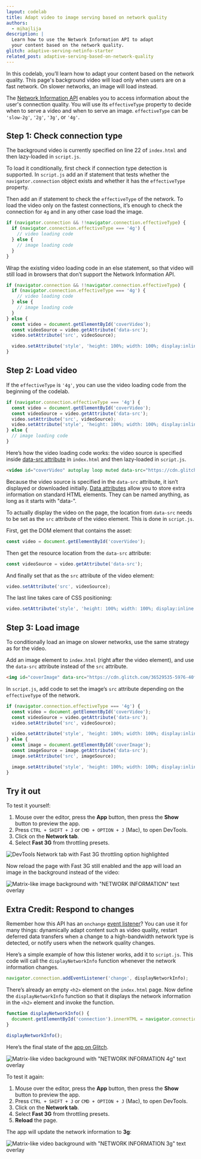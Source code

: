 ```yaml
---
layout: codelab
title: Adapt video to image serving based on network quality
authors:
  - mihajlija
description: |
  Learn how to use the Network Information API to adapt
  your content based on the network quality.
glitch: adaptive-serving-netinfo-starter
related_post: adaptive-serving-based-on-network-quality
---
```


In this codelab, you’ll learn how to adapt your content based on the network
quality. This page's background video will load only when users are on a fast
network. On slower networks, an image will load instead.

The
[Network Information API](https://developer.mozilla.org/en-US/docs/Web/API/NetworkInformation)
enables you to access information about the user's connection quality. You will
use its `effectiveType` property to decide when to serve a video and when to
serve an image. `effectiveType` can be `'slow-2g'`, `'2g'`, `'3g'`, or `'4g'`.

## Step 1: Check connection type

The background video is currently specified on line 22 of `index.html` and then
lazy-loaded in `script.js`.

To load it conditionally, first check if connection type detection is supported.
In `script.js` add an if statement that tests whether the `navigator.connection`
object exists and whether it has the `effectiveType` property.

Then add an if statement to check the `effectiveType` of the network. To load
the video only on the fastest connections, it’s enough to check the connection
for `4g` and in any other case load the image.

```js
if (navigator.connection && !!navigator.connection.effectiveType) {
  if (navigator.connection.effectiveType === '4g') {
    // video loading code
  } else {
    // image loading code
  }
}
```

Wrap the existing video loading code in an else statement, so that video will
still load in browsers that don’t support the Network Information API.

```js
if (navigator.connection && !!navigator.connection.effectiveType) {
  if (navigator.connection.effectiveType === '4g') {
    // video loading code
  } else {
    // image loading code
  }
} else {
  const video = document.getElementById('coverVideo');
  const videoSource = video.getAttribute('data-src');
  video.setAttribute('src', videoSource);

  video.setAttribute('style', 'height: 100%; width: 100%; display:inline');
}
```

## Step 2: Load video

If the `effectiveType` is `'4g'`, you can use the video loading code from the
beginning of the codelab.

```js
if (navigator.connection.effectiveType === '4g') {
  const video = document.getElementById('coverVideo');
  const videoSource = video.getAttribute('data-src');
  video.setAttribute('src', videoSource);
  video.setAttribute('style', 'height: 100%; width: 100%; display:inline');
} else {
  // image loading code
}
```

Here’s how the video loading code works: the video source is specified inside
[data-src attribute](https://developer.mozilla.org/en-US/docs/Learn/HTML/Howto/Use_data_attributes)
in `index.html` and then lazy-loaded in `script.js`.

```html
<video id="coverVideo" autoplay loop muted data-src="https://cdn.glitch.com/b6491350-b058-4eb6-aa6c-55c93122073e%2FMatrix%2C%20Console%2C%20Hacking%2C%20Code.mp4?1551464245607"></video>
```

Because the video source is specified in the `data-src` attribute, it isn’t
displayed or downloaded initially.
[Data attributes](https://developer.mozilla.org/en-US/docs/Learn/HTML/Howto/Use_data_attributes)
allow you to store extra information on standard HTML elements. They can be
named anything, as long as it starts with "data-".

To actually display the video on the page, the location from `data-src` needs to
be set as the `src` attribute of the video element. This is done in `script.js`.

First, get the DOM element that contains the asset:

```js
const video = document.getElementById('coverVideo');
```

Then get the resource location from the `data-src` attribute:

```js
const videoSource = video.getAttribute('data-src');
```

And finally set that as the `src` attribute of the video element:

```js
video.setAttribute('src', videoSource);
```

The last line takes care of CSS positioning:

```js
video.setAttribute('style', 'height: 100%; width: 100%; display:inline');
```

## Step 3: Load image

To conditionally load an image on slower networks, use the same strategy as for
the video.

Add an image element to `index.html` (right after the video element), and use
the `data-src` attribute instead of the `src` attribute.

```html
<img id="coverImage" data-src="https://cdn.glitch.com/36529535-5976-40f8-979b-40c898b86bd0%2F36529535-5976-40f8-979b-40c898b86bd0_1_Sn80dgiwpMjBVrqjfiDbnA.jpg?1553003835358" />
```

In `script.js`, add code to set the image’s `src` attribute depending on the
`effectiveType` of the network.

```js
if (navigator.connection.effectiveType === '4g') {
  const video = document.getElementById('coverVideo');
  const videoSource = video.getAttribute('data-src');
  video.setAttribute('src', videoSource);

  video.setAttribute('style', 'height: 100%; width: 100%; display:inline');
} else {
  const image = document.getElementById('coverImage');
  const imageSource = image.getAttribute('data-src');
  image.setAttribute('src', imageSource);

  image.setAttribute('style', 'height: 100%; width: 100%; display:inline');
}
```

## Try it out

To test it yourself:

1. Mouse over the editor, press the **App** button, then press the **Show**
   button to preview the app.
2. Press `CTRL + SHIFT + J` or `CMD + OPTION + J` (Mac), to open DevTools.
3. Click on the **Network tab**.
4. Select **Fast 3G** from throttling presets.

<img class="w-screenshot" src="./devtools_network_throttling.png" alt='DevTools Network tab with Fast 3G throttling option highlighted'>

Now reload the page with Fast 3G still enabled and the app will load an image in the background instead of the video:

<img class="w-screenshot" src="./netinfo_app_image.png" alt='Matrix-like image background with "NETWORK INFORMATION" text overlay'>

## Extra Credit: Respond to changes

Remember how this API has an `onchange`
[event listener](http://localhost:8080/fast/adaptive-serving-based-on-network-quality#how-it-works)?
You can use it for many things: dynamically adapt content such as video quality, restart deferred data transfers when a change to a high-bandwidth network type is detected, or notify users when the network quality changes.

Here’s a simple example of how this listener works, add it to `script.js`. This
code will call the `displayNetworkInfo` function whenever the network
information changes.

```js
navigator.connection.addEventListener('change', displayNetworkInfo);
```

There’s already an empty `<h2>` element on the `index.html` page. Now define the
`displayNetworkInfo` function so that it displays the network information in the
`<h2>` element and invoke the function.

```js
function displayNetworkInfo() {
  document.getElementById('connection').innerHTML = navigator.connection.effectiveType;
}

displayNetworkInfo();
```

Here’s the final state of the [app on Glitch](https://glitch.com/~adaptive-serving-netinfo).

<img class="w-screenshot" src="./netinfo_app_video_background.png" alt='Matrix-like video background with "NETWORK INFORMATION 4g" text overlay'>

To test it again:

1. Mouse over the editor, press the **App** button, then press the **Show**
   button to preview the app.
2. Press `CTRL + SHIFT + J` or `CMD + OPTION + J` (Mac), to open DevTools.
3. Click on the **Network tab**.
4. Select **Fast 3G** from throttling presets.
5. **Reload** the page.

The app will update the network information to **3g**:

<img class="w-screenshot" src="./netinfo_app_3g.png" alt='Matrix-like video background with "NETWORK INFORMATION 3g" text overlay'>
